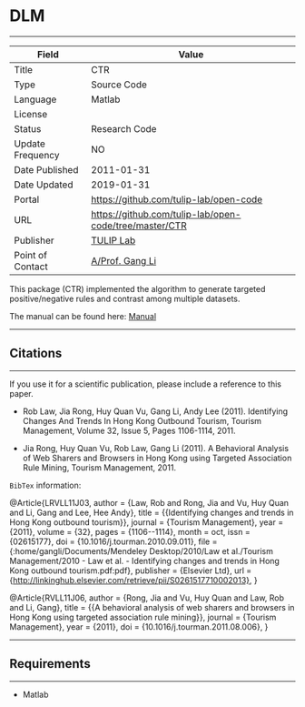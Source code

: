 # DLM
---

| Field | Value |
| --- | --- |
| Title | CTR |
| Type | Source Code |
| Language | Matlab |
| License |   |
| Status | Research Code |
| Update Frequency | NO |
| Date Published | 2011-01-31  |
| Date Updated |  2019-01-31 |
| Portal | https://github.com/tulip-lab/open-code |
| URL | https://github.com/tulip-lab/open-code/tree/master/CTR|
| Publisher |[TULIP Lab](http://www.tulip.org.au/) |
| Point of Contact |[A/Prof. Gang Li](https://github.com/tuliplab) |

This package (CTR) implemented the algorithm to generate targeted positive/negative rules and contrast among multiple datasets.

The manual can be found here: [Manual](CTR-manual.pdf)

---
## Citations
---

If you use it for a scientific publication, please include a reference to this paper. 

* Rob Law, Jia Rong, Huy Quan Vu, Gang Li, Andy Lee (2011). Identifying Changes And Trends In Hong Kong Outbound Tourism, Tourism Management, Volume 32, Issue 5, Pages 1106-1114, 2011. 

* Jia Rong, Huy Quan Vu, Rob Law, Gang Li (2011). A Behavioral Analysis of Web Sharers and Browsers in Hong Kong using Targeted Association Rule Mining, Tourism Management, 2011.

`BibTex` information:

 @Article{LRVLL11J03,
  author    = {Law, Rob and Rong, Jia and Vu, Huy Quan and Li, Gang and Lee, Hee Andy},
  title     = {{Identifying changes and trends in Hong Kong outbound tourism}},
  journal   = {Tourism Management},
  year      = {2011},
  volume    = {32},
  pages     = {1106--1114},
  month     = oct,
  issn      = {02615177},
  doi       = {10.1016/j.tourman.2010.09.011},
  file      = {:home/gangli/Documents/Mendeley Desktop/2010/Law et al./Tourism Management/2010 - Law et al. - Identifying changes and trends in Hong Kong outbound tourism.pdf:pdf},
  publisher = {Elsevier Ltd},
  url       = {http://linkinghub.elsevier.com/retrieve/pii/S0261517710002013},
}

@Article{RVLL11J06,
  author  = {Rong, Jia and Vu, Huy Quan and Law, Rob and Li, Gang},
  title   = {{A behavioral analysis of web sharers and browsers in Hong Kong using targeted association rule mining}},
  journal = {Tourism Management},
  year    = {2011},
  doi     = {10.1016/j.tourman.2011.08.006},
}


---
##  Requirements
---

* Matlab



